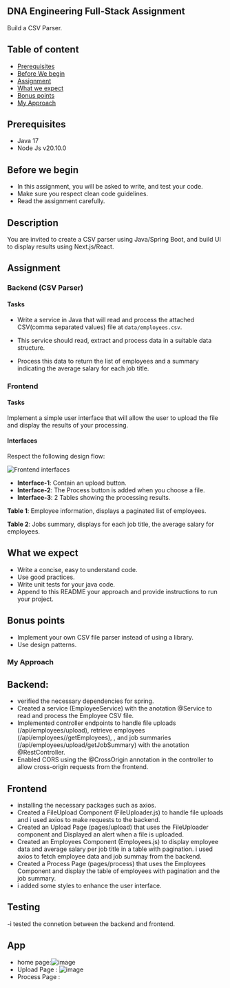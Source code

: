 ## DNA Engineering Full-Stack Assignment
Build a CSV Parser.

## Table of content
- [Prerequisites](#prerequisites)
- [Before We begin](#before-we-begin)
- [Assignment](#assignment)
- [What we expect](#what-we-expect)
- [Bonus points](#bonus-points)
- [My Approach](#my-approach)

## Prerequisites
- Java 17
- Node Js v20.10.0

## Before we begin
- In this assignment, you will be asked to write, and test your code.
- Make sure you respect clean code guidelines.
- Read the assignment carefully.

## Description
You are invited to create a CSV parser using Java/Spring Boot, and build UI to display results using Next.js/React.

## Assignment

### Backend (CSV Parser)

#### Tasks

- Write a service in Java that will read and process the attached CSV(comma separated values) file at `data/employees.csv`.

- This service should read, extract and process data in a suitable data structure.

- Process this data to return the list of employees and a summary indicating the average salary for each job title.

### Frontend

#### Tasks
Implement a simple user interface that will allow the user to upload the file and display the results of your processing.

#### Interfaces

Respect the following design flow:

![Frontend interfaces](./static/interfaces.png)

- **Interface-1**: Contain an upload button.
- **Interface-2**: The Process button is added when you choose a file.
- **Interface-3**: 2 Tables showing the processing results.

**Table 1**: Employee information, displays a paginated list of employees.

**Table 2**: Jobs summary, displays for each job title, the average salary for employees.

## What we expect
- Write a concise, easy to understand code.
- Use good practices.
- Write unit tests for your java code.
- Append to this README your approach and provide instructions to run your project.

## Bonus points
- Implement your own CSV file parser instead of using a library.
- Use design patterns.
### My Approach
## Backend:
- verified the necessary dependencies for spring.
- Created a service (EmployeeService) with the anotation @Service to read and process the Employee CSV file.
- Implemented controller endpoints to handle file uploads (/api/employees/upload), retrieve employees (/api/employees//getEmployees), , and job summaries  (/api/employees/upload/getJobSummary) with the anotation @RestController.
- Enabled CORS using the @CrossOrigin annotation in the controller to allow cross-origin requests from the frontend.
## Frontend
- installing the necessary packages such as axios.
- Created a FileUpload Component (FileUploader.js) to handle file uploads and i used axios to make requests to the backend.
- Created an Upload Page (pages/upload) that uses the FileUploader component and Displayed an alert when a file is uploaded.
- Created an Employees Component (Employees.js) to display employee data and average salary per job title in a table with pagination. i used axios to fetch employee data and job summay from the backend.
-  Created a Process Page (pages/process) that uses the Employees Component and display the table of employees with pagination and the job summary.
-  i added some styles to enhance the user interface.
## Testing 
-i tested the connetion between the backend and frontend.
## App
- home page:![image](https://github.com/omar-elaqqad/Full-Stack-Internship-Home-Assignment/assets/80116765/b2476db3-8a78-4410-bf71-463aea3d5cea)
- Upload Page : ![image](https://github.com/omar-elaqqad/Full-Stack-Internship-Home-Assignment/assets/80116765/e5a4cf26-36b0-4117-8f7e-20997e10bb80)
- Process Page :




